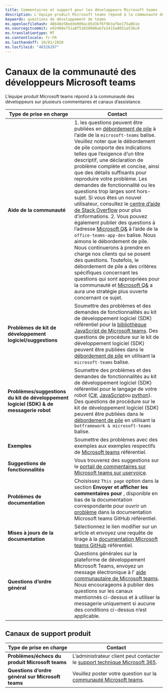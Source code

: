 ```yaml
---
title: Commentaires et support pour les développeurs Microsoft teams
description: L’équipe produit Microsoft teams répond à la communauté des développeurs sur plusieurs commentaires et canaux d’assistance.
keywords: questions de développement de teams
ms.openlocfilehash: 48b48e58edde009ac85d3bf6f9b3afbe175a0b1e
ms.sourcegitcommit: e92408e751a8f51028908ab7e2415a8051a536c0
ms.translationtype: MT
ms.contentlocale: fr-FR
ms.lasthandoff: 10/01/2020
ms.locfileid: "48326297"
---
```

# <a name="microsoft-teams-developer-community-channels"></a>Canaux de la communauté des développeurs Microsoft teams

L’équipe produit Microsoft teams répond à la communauté des développeurs sur plusieurs commentaires et canaux d’assistance.


|            **Type de prise en charge**            |               **Contact**                                                                                  |
|-----------------------------------------------------|---------------------------------------------------------------------------------------------------------------------------------------------------------------------------------------------------------------------------------------------------------------------------------------------------------------------------------------------------------------------------------------------------------------------------------------------------------------------------------------------------|
|         **Aide de la communauté**          | 1. les questions peuvent être publiées en [débordement de pile](https://stackoverflow.com/questions/tagged/microsoft-teams) à l’aide de la `microsoft-teams` balise. Veuillez noter que le débordement de pile comporte des indications telles que l’exigence d’un titre descriptif, une déclaration de problème complète et concise, ainsi que des détails suffisants pour reproduire votre problème. Les demandes de fonctionnalité ou les questions trop larges sont hors-sujet. Si vous êtes un nouvel utilisateur, consultez le [centre d’aide de Stack Overflow](https://stackoverflow.com/help/how-to-ask) pour plus d’informations.                                                                                                                                                                        2. Vous pouvez également publier des questions à l’adresse [Microsoft Q&]( https://docs.microsoft.com/answers/topics/office-teams-app-dev.html) à l’aide de la `office-teams-app-dev` balise. Nous aimons le débordement de pile. Nous continuerons à prendre en charge nos clients qui se posent des questions. Toutefois, le débordement de pile a des critères spécifiques concernant les questions qui sont appropriées pour la communauté et [Microsoft Q&](/answers/topics/office-teams-app-dev.html) a aura une stratégie plus ouverte concernant ce sujet.                                                                                                    |
|        **Problèmes de kit de développement logiciel/suggestions**        |  Soumettre des problèmes et des demandes de fonctionnalités au kit de développement logiciel (SDK) référentiel pour la [bibliothèque JavaScript de Microsoft teams](https://github.com/OfficeDev/microsoft-teams-library-js). Des questions de procédure sur le kit de développement logiciel (SDK) peuvent être publiées dans le [débordement de pile](https://stackoverflow.com/questions/tagged/microsoft-teams) en utilisant la `microsoft-teams` balise.                                                                                                                                                                                                                       |
|            **Problèmes/suggestions du kit de développement logiciel (SDK) & de messagerie robot**             |       Soumettre des problèmes et des demandes de fonctionnalités au kit de développement logiciel (SDK) référentiel pour le langage de votre robot ([C#](https://github.com/Microsoft/botbuilder-dotnet/), [JavaScript](https://github.com/Microsoft/botbuilder-js)ou [python](https://github.com/Microsoft/botbuilder-python)). Des questions de procédure sur le kit de développement logiciel (SDK) peuvent être publiées dans le [débordement de pile](https://stackoverflow.com/questions/tagged/botframewor%20microsoft-teams) en utilisant la `botframework & microsoft-teams` balise.                                                                                            |
| **Exemples** |             Soumettre des problèmes avec des exemples aux exemples respectifs de [Microsoft teams](/microsoftteams/platform/tutorials/code-samples) référentiel.                                                                                                                                                                                            |
| **Suggestions de fonctionnalités**             |      Vous trouverez des suggestions sur le [portail de commentaires sur Microsoft teams sur uservoice](https://microsoftteams.uservoice.com/forums/555103-public-preview/category/182881-developer-platform).                                                                                                                                                            |
|        **Problèmes de documentation**        |                                                                                                                                                                      Choisissez `This page` option dans la section **Envoyer et afficher les commentaires pour** , disponible en bas de la documentation correspondante pour ouvrir un [problème](https://github.com/MicrosoftDocs/msteams-docs/issues) dans la documentation Microsoft teams GitHub référentiel.                                                                                                                                                                      |
|       **Mises à jours de la documentation**        | Sélectionnez le lien modifier sur un article et envoyez une requête de tirage à la [documentation Microsoft teams GitHub](https://github.com/MicrosoftDocs/msteams-docs) référentiel.                                                                                                                                                                      |
|          **Questions d’ordre général**         |          Questions générales sur la plateforme de développement Microsoft Teams, envoyez un message électronique à l' [aide communautaire de Microsoft teams](mailto:microsoftteamsdev@microsoft.com). Nous encourageons à publier des questions sur les canaux mentionnés ci-dessus et à utiliser la messagerie uniquement si aucune des conditions ci-dessus n’est applicable.                                                                                                                                                                          |

## <a name="product-support-channels"></a>Canaux de support produit
|            **Type de prise en charge**            |               **Contact**                                                                                  |
|-----------------------------------------------------|---------------------------------------------------------------------------------------------------------------------------------------------------------------------------------------------------------------------------------------------------------------------------------------------------------------------------------------------------------------------------------------------------------------------------------------------------------------------------------------------------|
|         **Problèmes/échecs du produit Microsoft teams**          | L’administrateur client peut contacter le [support technique Microsoft 365](/microsoft-365/admin/contact-support-for-business-products).                                                            |
|        **Questions d’ordre général sur Microsoft teams**        |  Veuillez poster votre question sur la [communauté Microsoft teams](https://answers.microsoft.com/en-us/msteams/forum).               |                                                                                                                                                         
